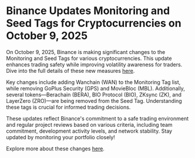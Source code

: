 # Binance Updates Monitoring and Seed Tags for Cryptocurrencies on October 9, 2025

On October 9, 2025, Binance is making significant changes to the Monitoring and Seed Tags for various cryptocurrencies. This update enhances trading safety while improving volatility awareness for traders. Dive into the full details of these new measures [here](https://chain-base.xyz/binance-updates-monitoring-and-seed-tags-for-cryptocurrencies-on-october-9-2025).

Key changes include adding Wanchain (WAN) to the Monitoring Tag list, while removing GoPlus Security (GPS) and MovieBloc (MBL). Additionally, several tokens—Berachain (BERA), BIO Protocol (BIO), ZKsync (ZK), and LayerZero (ZRO)—are being removed from the Seed Tag. Understanding these tags is crucial for informed trading decisions.

These updates reflect Binance's commitment to a safe trading environment and regular project reviews based on various criteria, including team commitment, development activity levels, and network stability. Stay updated by monitoring your portfolio closely!

Explore more about these changes [here](https://chain-base.xyz/binance-updates-monitoring-and-seed-tags-for-cryptocurrencies-on-october-9-2025).
